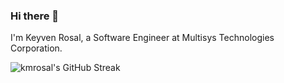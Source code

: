 ### Hi there 👋
I'm Keyven Rosal, a Software Engineer at Multisys Technologies Corporation.
 
![kmrosal's GitHub Streak](https://github-readme-streak-stats.herokuapp.com/?user=kmrosal)
